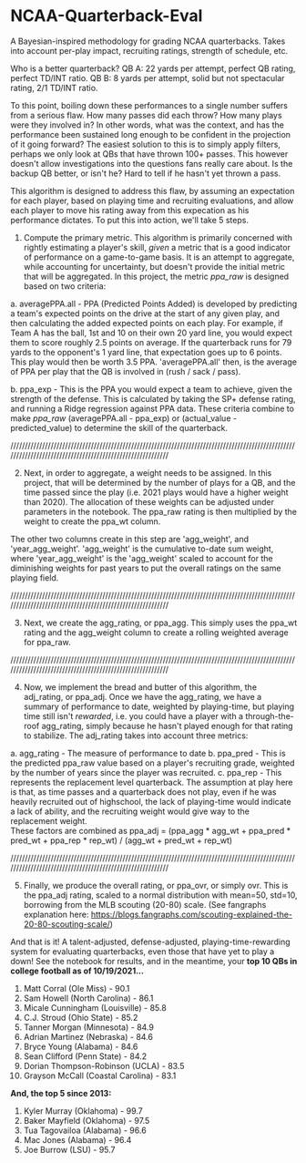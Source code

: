 # NCAA-Quarterback-Eval
A Bayesian-inspired methodology for grading NCAA quarterbacks. Takes into account per-play impact, recruiting ratings, strength of schedule, etc.

Who is a better quarterback?
QB A: 22 yards per attempt, perfect QB rating, perfect TD/INT ratio.
QB B: 8 yards per attempt, solid but not spectacular rating, 2/1 TD/INT ratio.

To this point, boiling down these performances to a single number suffers from a serious flaw. How many passes did each throw? How many plays were they involved in? In other words, what was the context, and has the performance been sustained long enough to be confident in the projection of it going forward? The easiest solution to this is to simply apply filters, perhaps we only look at QBs that have thrown 100+ passes. This however doesn't allow investigations into the questions fans really care about. Is the backup QB better, or isn't he? Hard to tell if he hasn't yet thrown a pass.

This algorithm is designed to address this flaw, by assuming an expectation for each player, based on playing time and recruiting evaluations, and allow each player to move his rating away from this expecation as his performance dictates. To put this into action, we'll take 5 steps.

1. Compute the primary metric. This algorithm is primarily concerned with rightly estimating a player's skill, _given_ a metric that is a good indicator of performance on a game-to-game basis. It is an attempt to aggregate, while accounting for uncertainty, but doesn't provide the initial metric that will be aggregated. In this project, the metric _ppa_raw_ is designed based on two criteria:

a.	averagePPA.all - PPA (Predicted Points Added) is developed by predicting a team's expected points on the drive at the start of any given play, and then calculating the added expected points on each play. For example, if Team A has the ball, 1st and 10 on their own 20 yard line, you would expect them to score roughly 2.5 points on average. If the quarterback runs for 79 yards to the opponent's 1 yard line, that expectation goes up to 6 points. This play would then be worth 3.5 PPA. 'averagePPA.all' then, is the average of PPA per play that the QB is involved in (rush / sack / pass).
   
b. ppa_exp - This is the PPA you would expect a team to achieve, given the strength of the defense. This is calculated by taking the SP+ defense rating, and running a Ridge regression against PPA data. These criteria combine to make _ppa_raw_ (averagePPA.all - ppa_exp) or (actual_value - predicted_value) to determine the skill of the quarterback.

////////////////////////////////////////////////////////////////////////////////////////////////////////////////////////////////////////////////////////// 

2. Next, in order to aggregate, a weight needs to be assigned. In this project, that will be determined by the number of plays for a QB, and the time passed since the play (i.e. 2021 plays would have a higher weight than 2020). The allocation of these weights can be adjusted under parameters in the notebook. The ppa_raw rating is then multiplied by the weight to create the ppa_wt column.

The other two columns create in this step are 'agg_weight', and 'year_agg_weight'. 'agg_weight' is the cumulative to-date sum weight, where 'year_agg_weight' is the 'agg_weight' scaled to account for the diminishing weights for past years to put the overall ratings on the same playing field.

////////////////////////////////////////////////////////////////////////////////////////////////////////////////////////////////////////////////////////// 

3. Next, we create the agg_rating, or ppa_agg. This simply uses the ppa_wt rating and the agg_weight column to create a rolling weighted average for ppa_raw.

////////////////////////////////////////////////////////////////////////////////////////////////////////////////////////////////////////////////////////// 

4. Now, we implement the bread and butter of this algorithm, the adj_rating, or ppa_adj. Once we have the agg_rating, we have a summary of performance to date, weighted by playing-time, but playing time still isn't _rewarded_, i.e. you could have a player with a through-the-roof agg_rating, simply because he hasn't played enough for that rating to stabilize. The adj_rating takes into account three metrics:

a. agg_rating - The measure of performance to date
b. ppa_pred - This is the predicted ppa_raw value based on a player's recruiting grade, weighted by the number of years since the player was recruited.
c. ppa_rep - This represents the replacement level quarterback. The assumption at play here is that, as time passes and a quarterback does not play, even if he was        heavily recruited out of highschool, the lack of playing-time would indicate a lack of ability, and the recruiting weight would give way to the replacement weight.\
These factors are combined as ppa_adj = (ppa_agg * agg_wt + ppa_pred * pred_wt + ppa_rep * rep_wt) / (agg_wt + pred_wt + rep_wt)

////////////////////////////////////////////////////////////////////////////////////////////////////////////////////////////////////////////////////////// 

5. Finally, we produce the overall rating, or ppa_ovr, or simply ovr. This is the ppa_adj rating, scaled to a normal distribution with mean=50, std=10, borrowing from the MLB scouting (20-80) scale. (See fangraphs explanation here: https://blogs.fangraphs.com/scouting-explained-the-20-80-scouting-scale/)

And that is it! A talent-adjusted, defense-adjusted, playing-time-rewarding system for evaluating quarterbacks, even those that have yet to play a down! See the notebook for results, and in the meantime, your **top 10 QBs in college football as of 10/19/2021...**

1. Matt Corral (Ole Miss) - 90.1
2. Sam Howell (North Carolina) - 86.1
3. Micale Cunningham (Louisville) - 85.8
4. C.J. Stroud (Ohio State) - 85.2
5. Tanner Morgan (Minnesota) - 84.9
6. Adrian Martinez (Nebraska) - 84.6
7. Bryce Young (Alabama) - 84.6
8. Sean Clifford (Penn State) - 84.2
9. Dorian Thompson-Robinson (UCLA) - 83.5
10. Grayson McCall (Coastal Carolina) - 83.1

**And, the top 5 since 2013:**
1. Kyler Murray (Oklahoma) - 99.7
2. Baker Mayfield (Oklahoma) - 97.5
3. Tua Tagovailoa (Alabama) - 96.6
4. Mac Jones (Alabama) - 96.4
5. Joe Burrow (LSU) - 95.7

